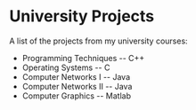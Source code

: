 # University Projects

A list of the projects from my university courses:
* Programming Techniques -- C++
* Operating Systems -- C
* Computer Networks I -- Java
* Computer Networks II -- Java
* Computer Graphics -- Matlab

